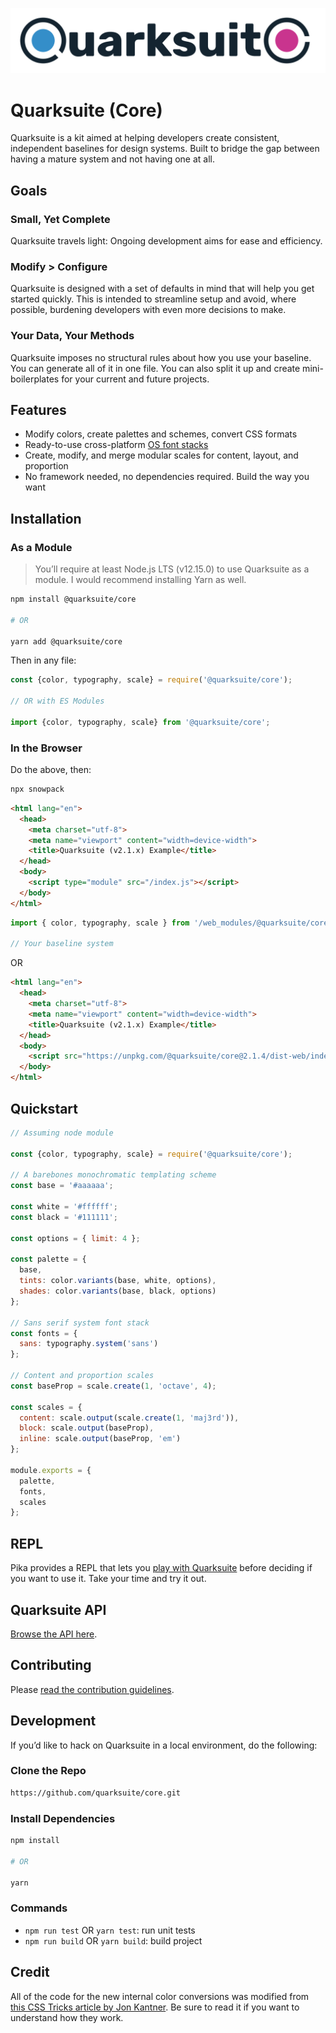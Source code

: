 ![Quarksuite Logo](assets/logo-with-text-v1.png)

# Quarksuite (Core)

Quarksuite is a kit aimed at helping developers create consistent, independent baselines for design systems. Built to bridge the gap between having a mature system and not having one at all.

## Goals

### Small, Yet Complete

Quarksuite travels light: Ongoing development aims for ease and efficiency.

### Modify > Configure

Quarksuite is designed with a set of defaults in mind that will help you get started quickly. This is intended to streamline setup and avoid, where possible, burdening developers with even more decisions to make.

### Your Data, Your Methods

Quarksuite imposes no structural rules about how you use your baseline. You can generate all of it in one file. You can also split it up and create mini-boilerplates for your current and future projects.

## Features

+ Modify colors, create palettes and schemes, convert CSS formats
+ Ready-to-use cross-platform [OS font stacks](https://systemfontstack.com/)
+ Create, modify, and merge modular scales for content, layout, and proportion
+ No framework needed, no dependencies required. Build the way you want

## Installation

### As a Module

> You’ll require at least Node.js LTS (v12.15.0) to use Quarksuite as a module. I would recommend installing Yarn as well.
```bash
npm install @quarksuite/core

# OR

yarn add @quarksuite/core
```

Then in any file:

```js
const {color, typography, scale} = require('@quarksuite/core');

// OR with ES Modules

import {color, typography, scale} from '@quarksuite/core';
```

### In the Browser

Do the above, then:

```bash
npx snowpack
```

```html
<html lang="en">
  <head>
    <meta charset="utf-8">
    <meta name="viewport" content="width=device-width">
    <title>Quarksuite (v2.1.x) Example</title>
  </head>
  <body>
    <script type="module" src="/index.js"></script>
  </body>
</html>
```

```js
import { color, typography, scale } from '/web_modules/@quarksuite/core.js';

// Your baseline system
```

OR

```html
<html lang="en">
  <head>
    <meta charset="utf-8">
    <meta name="viewport" content="width=device-width">
    <title>Quarksuite (v2.1.x) Example</title>
  </head>
  <body>
    <script src="https://unpkg.com/@quarksuite/core@2.1.4/dist-web/index.js"></script>
  </body>
</html>
```

## Quickstart

```js
// Assuming node module

const {color, typography, scale} = require('@quarksuite/core');

// A barebones monochromatic templating scheme
const base = '#aaaaaa';

const white = '#ffffff';
const black = '#111111';

const options = { limit: 4 };

const palette = {
  base,
  tints: color.variants(base, white, options),
  shades: color.variants(base, black, options)
};

// Sans serif system font stack
const fonts = {
  sans: typography.system('sans')
};

// Content and proportion scales
const baseProp = scale.create(1, 'octave', 4);

const scales = {
  content: scale.output(scale.create(1, 'maj3rd')),
  block: scale.output(baseProp),
  inline: scale.output(baseProp, 'em')
};

module.exports = {
  palette,
  fonts,
  scales
};
```

## REPL

Pika provides a REPL that lets you [play with Quarksuite](https://www.pika.dev/packages/@quarksuite/core/repl) before deciding if you want to use it. Take your time and try it out.

## Quarksuite API

[Browse the API here](API.md).

## Contributing

Please [read the contribution guidelines](CONTRIBUTING.md).

## Development

If you’d like to hack on Quarksuite in a local environment, do the following:

### Clone the Repo

```bash
https://github.com/quarksuite/core.git
```

### Install Dependencies

```bash
npm install 

# OR

yarn
```

### Commands

+ `npm run test`  OR `yarn test`: run unit tests
+ `npm run build`  OR `yarn build`: build project 

## Credit

All of the code for the new internal color conversions was modified from [this CSS Tricks article by Jon Kantner](https://css-tricks.com/converting-color-spaces-in-javascript). Be sure to read it if you want to understand how they work.

